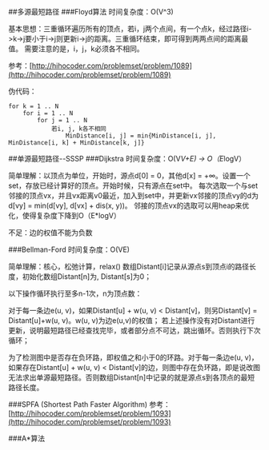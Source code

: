 ##多源最短路径
###Floyd算法
时间复杂度：O(V^3)

基本思想：三重循环遍历所有的顶点，若i，j两个点间，有一个点k，经过路径i->k->j要小于i->j则更新i->j的距离。三重循环结束，即可得到两两点间的距离最值。
需要注意的是，i，j，k必须各不相同。

参考：[http://hihocoder.com/problemset/problem/1089](http://hihocoder.com/problemset/problem/1089)

伪代码：

```
for k = 1 .. N
    for i = 1 .. N 
        for j = 1 .. N
            若i, j, k各不相同
                MinDistance[i, j] = min{MinDistance[i, j], MinDistance[i, k] + MinDistance[k, j]}
```

##单源最短路径--SSSP
###Dijkstra
时间复杂度：O(V*V+E) -> O（E*logV）

简单理解：以顶点为单位，开始时，源点d[0] = 0，其他d[x] = +∞。设置一个set，存放已经计算好的顶点。开始时候，只有源点在set中。
每次选取一个与set邻接的顶点vx，并且vx距离v0最近，加入到set中，并更新vx邻接的顶点vy的d为d[vy] = min(d[vy], d[vx] + dis(x, y))。
邻接的顶点vx的选取可以用heap来优化，使得复杂度下降到O（E*logV）

不足：边的权值不能为负数

###Bellman-Ford
时间复杂度：O(VE)

简单理解：核心，松弛计算，relax()
数组Distant[i]记录从源点s到顶点i的路径长度，初始化数组Distant[n]为, Distant[s]为0；

以下操作循环执行至多n-1次，n为顶点数：

对于每一条边e(u, v)，如果Distant[u] + w(u, v) < Distant[v]，则另Distant[v] = Distant[u]+w(u, v)。w(u, v)为边e(u,v)的权值；
若上述操作没有对Distant进行更新，说明最短路径已经查找完毕，或者部分点不可达，跳出循环。否则执行下次循环；

为了检测图中是否存在负环路，即权值之和小于0的环路。对于每一条边e(u, v)，如果存在Distant[u] + w(u, v) < Distant[v]的边，则图中存在负环路，即是说改图无法求出单源最短路径。否则数组Distant[n]中记录的就是源点s到各顶点的最短路径长度。


###SPFA (Shortest Path Faster Algorithm)
参考：[http://hihocoder.com/problemset/problem/1093](http://hihocoder.com/problemset/problem/1093)

###A*算法
